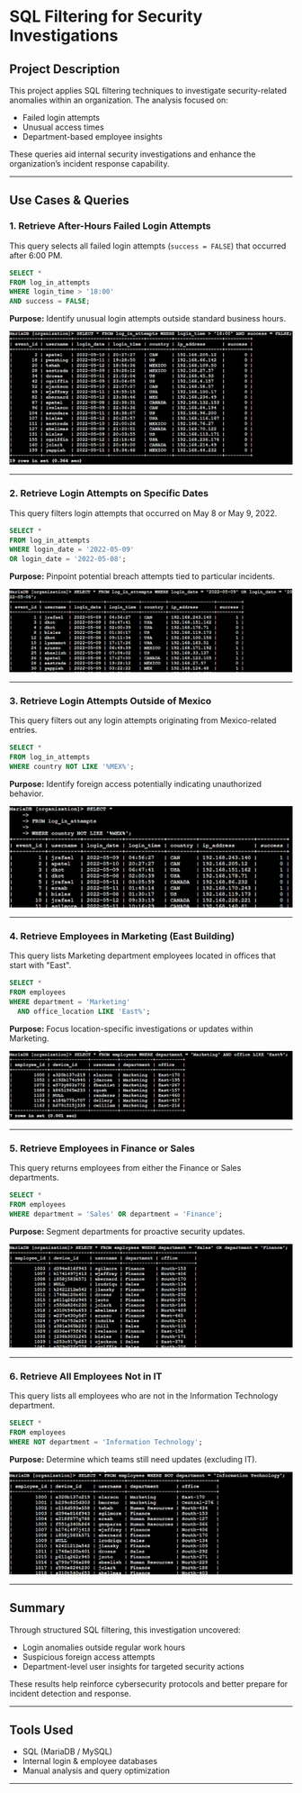 # SQL Filtering for Security Investigations

## Project Description

This project applies SQL filtering techniques to investigate security-related anomalies within an organization. The analysis focused on:

- Failed login attempts  
- Unusual access times  
- Department-based employee insights  

These queries aid internal security investigations and enhance the organization’s incident response capability.

---

## Use Cases & Queries

### 1. Retrieve After-Hours Failed Login Attempts

This query selects all failed login attempts (`success = FALSE`) that occurred after 6:00 PM.

```sql
SELECT * 
FROM log_in_attempts 
WHERE login_time > '18:00' 
AND success = FALSE;
```

**Purpose:** Identify unusual login attempts outside standard business hours.

![After-Hours Logins](Screenshots/1.png)

---

### 2. Retrieve Login Attempts on Specific Dates

This query filters login attempts that occurred on May 8 or May 9, 2022.

```sql
SELECT * 
FROM log_in_attempts 
WHERE login_date = '2022-05-09'
OR login_date = '2022-05-08';
```

**Purpose:** Pinpoint potential breach attempts tied to particular incidents.

![Login on Specific Dates](Screenshots/2.png)

---

### 3. Retrieve Login Attempts Outside of Mexico

This query filters out any login attempts originating from Mexico-related entries.

```sql
SELECT * 
FROM log_in_attempts 
WHERE country NOT LIKE '%MEX%';
```

**Purpose:** Identify foreign access potentially indicating unauthorized behavior.

![Foreign Access Attempts](Screenshots/3.png)

---

### 4. Retrieve Employees in Marketing (East Building)

This query lists Marketing department employees located in offices that start with "East".

```sql
SELECT * 
FROM employees 
WHERE department = 'Marketing' 
  AND office_location LIKE 'East%';
```

**Purpose:** Focus location-specific investigations or updates within Marketing.

![Marketing Employees](Screenshots/4.png)

---

### 5. Retrieve Employees in Finance or Sales

This query returns employees from either the Finance or Sales departments.

```sql
SELECT * 
FROM employees 
WHERE department = 'Sales' OR department = 'Finance';
```

**Purpose:** Segment departments for proactive security updates.

![Finance and Sales Employees](Screenshots/5.png)

---

### 6. Retrieve All Employees Not in IT

This query lists all employees who are not in the Information Technology department.

```sql
SELECT * 
FROM employees 
WHERE NOT department = 'Information Technology';
```

**Purpose:** Determine which teams still need updates (excluding IT).

![Finance and Sales Employees](Screenshots/6.png)

---

## Summary

Through structured SQL filtering, this investigation uncovered:

- Login anomalies outside regular work hours  
- Suspicious foreign access attempts  
- Department-level user insights for targeted security actions  

These results help reinforce cybersecurity protocols and better prepare for incident detection and response.

---

## Tools Used

- SQL (MariaDB / MySQL)  
- Internal login & employee databases  
- Manual analysis and query optimization

---

